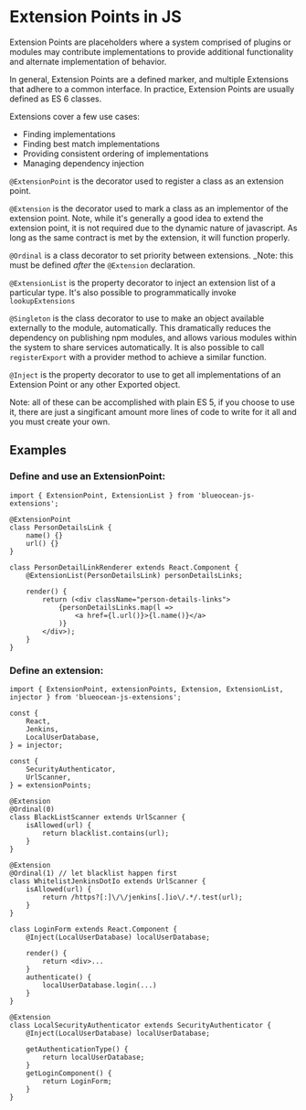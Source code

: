 # Extension Points in JS

Extension Points are placeholders where a system comprised of plugins or
modules may contribute implementations to provide additional functionality
and alternate implementation of behavior.

In general, Extension Points are a defined marker, and multiple Extensions
that adhere to a common interface. In practice, Extension Points are usually
defined as ES 6 classes.

Extensions cover a few use cases:
* Finding implementations
* Finding best match implementations
* Providing consistent ordering of implementations
* Managing dependency injection

`@ExtensionPoint` is the decorator used to register a class as an extension point.

`@Extension` is the decorator used to mark a class as an implementor of the
extension point. Note, while it's generally a good idea to extend the extension
point, it is not required due to the dynamic nature of javascript. As long
as the same contract is met by the extension, it will function properly.

`@Ordinal` is a class decorator to set priority between extensions. _Note: this must
be defined *after* the `@Extension` declaration.

`@ExtensionList` is the property decorator to inject an extension list of a
particular type. It's also possible to programmatically invoke `lookupExtensions`

`@Singleton` is the class decorator to use to make an object available externally to the
module, automatically. This dramatically reduces the dependency on publishing
npm modules, and allows various modules within the system to share services
automatically. It is also possible to call `registerExport` with a
provider method to achieve a similar function.

`@Inject` is the property decorator to use to get all implementations of an
Extension Point or any other Exported object.

Note: all of these can be accomplished with plain ES 5, if you choose to use it,
there are just a singificant amount more lines of code to write for it all and
you must create your own.

## Examples

### Define and use an ExtensionPoint:

```
import { ExtensionPoint, ExtensionList } from 'blueocean-js-extensions';

@ExtensionPoint
class PersonDetailsLink {
    name() {}
    url() {}
}

class PersonDetailLinkRenderer extends React.Component {
    @ExtensionList(PersonDetailsLink) personDetailsLinks;

    render() {
        return (<div className="person-details-links">
            {personDetailsLinks.map(l =>
                <a href={l.url()}>{l.name()}</a>
            )}
        </div>);
    }
}
```

### Define an extension:

```
import { ExtensionPoint, extensionPoints, Extension, ExtensionList, injector } from 'blueocean-js-extensions';

const {
    React,
    Jenkins,
    LocalUserDatabase,
} = injector;

const {
    SecurityAuthenticator,
    UrlScanner,
} = extensionPoints;

@Extension
@Ordinal(0)
class BlackListScanner extends UrlScanner {
    isAllowed(url) {
        return blacklist.contains(url);
    }
}

@Extension
@Ordinal(1) // let blacklist happen first
class WhitelistJenkinsDotIo extends UrlScanner {
    isAllowed(url) {
        return /https?[:]\/\/jenkins[.]io\/.*/.test(url);
    }
}

class LoginForm extends React.Component {
    @Inject(LocalUserDatabase) localUserDatabase;

    render() {
        return <div>...
    }
    authenticate() {
        localUserDatabase.login(...)
    }
}

@Extension
class LocalSecurityAuthenticator extends SecurityAuthenticator {
    @Inject(LocalUserDatabase) localUserDatabase;

    getAuthenticationType() {
        return localUserDatabase;
    }
    getLoginComponent() {
        return LoginForm;
    }
}
```
